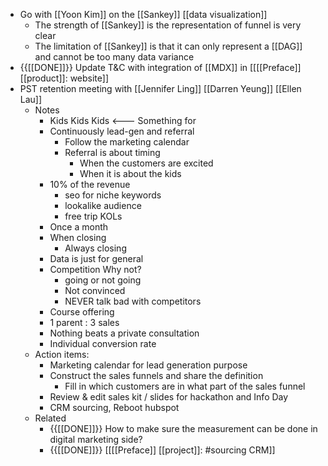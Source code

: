 - Go with [[Yoon Kim]] on the [[Sankey]] [[data visualization]]
    - The strength of [[Sankey]] is the representation of funnel is very clear
    - The limitation of [[Sankey]] is that it can only represent a [[DAG]] and cannot be too many data variance
- {{[[DONE]]}}  Update T&C with integration of [[MDX]] in [[[[Preface]] [[product]]: website]]
- PST retention meeting with [[Jennifer Ling]] [[Darren Yeung]] [[Ellen Lau]]
    - Notes
        - Kids Kids Kids <--- Something for 
        - Continuously lead-gen and referral
            - Follow the marketing calendar
            - Referral is about timing
                - When the customers are excited
                - When it is about the kids
        -  10% of the revenue
            - seo for niche keywords
            - lookalike audience
            - free trip KOLs
        - Once a month
        - When closing
            - Always closing
        - Data is just for general
        - Competition Why not?
            - going or not going
            - Not convinced
            - NEVER talk bad with competitors
        - Course offering
        - 1 parent : 3 sales
        - Nothing beats a private consultation
        - Individual conversion rate
    - Action items:
        - Marketing calendar for lead generation purpose
        - Construct the sales funnels and share the definition
            - Fill in which customers are in what part of the sales funnel
        - Review & edit sales kit / slides for hackathon and Info Day
        - CRM sourcing, Reboot hubspot
    - Related
        - {{[[DONE]]}}  How to make sure the measurement can be done in digital marketing side?
        - {{[[DONE]]}}  [[[[Preface]] [[project]]: #sourcing CRM]]
